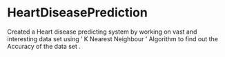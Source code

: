 # HeartDiseasePrediction
Created a Heart disease predicting system by working on vast and interesting data set using ’ K Nearest Neighbour ’ Algorithm to find out the Accuracy of the data set .
